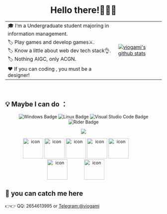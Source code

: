 <div align="center" >
  
<h1>Hello there!🤗🤗🤗</h1>

<table>
  <tr>
    <td style="text-align:left;">🎓 I’m a Undergraduate student majoring in information management.</td>
    <td rowspan="4"><a href="https://github.com/viogami"><img src="https://github-readme-stats.vercel.app/api/top-langs/?username=viogami&layout=compact&hide_border=true" alt="viogami's github stats" /></a></td>
  </tr>
  <tr>
    <td style="text-align:left;">🏷️ Play games and develop games⚔️. <br>🏷️ Know a little about web dev tech stack👌. <br>🏷️ Nothing AIGC, only ACGN.</td>
  </tr>
  <tr>
    <td style="text-align:left;">❤ If you can coding , you must be a designer!</td>
  </tr>
</table>

<br>
</div>

## 💡 Maybe I can do ：
<div align="center" >
<!-- os and editor 操作系统和IDE -->
  
![Windows Badge](https://img.shields.io/badge/Windows-0078D6?logo=windows&logoColor=fff&style=flat)
![Linux Badge](https://img.shields.io/badge/Linux-61BD4F?logo=Linux&logoColor=fff&style=flat)
![Visual Studio Code Badge](https://img.shields.io/badge/Visual%20Studio%20Code-007ACC?logo=visualstudiocode&logoColor=fff&style=flat)
![Rider Badge](https://img.shields.io/badge/Rider-FFA500?logo=Rider&logoColor=fff&style=flat)

<!-- programming tool icon 使用软件 -->
<img src="https://skillicons.dev/icons?i=go,python,mysql,vue,vite,git,unity,blender,ps,pr,latex,matlab" /><br>

<!-- tech icon 技术栈图标 -->
<img src="https://techstack-generator.vercel.app/github-icon.svg" alt="icon" width="65" style="width: 65px; height: 65px; margin-right: 0px; margin-bottom: 0px;" />
<img src="https://techstack-generator.vercel.app/csharp-icon.svg" alt="icon" width="65" style="width: 65px; height: 65px; margin-right: 0px; margin-bottom: 0px;" />
<img src="https://techstack-generator.vercel.app/js-icon.svg" alt="icon" width="65" style="width: 65px; height: 65px; margin-right: 0px; margin-bottom: 0px;" />
<img src="https://techstack-generator.vercel.app/python-icon.svg" alt="icon" width="65" style="width: 65px; height: 65px; margin-right: 0px; margin-bottom: 0px;" />
<img src="https://techstack-generator.vercel.app/nginx-icon.svg" alt="icon" width="65" style="width: 65px; height: 65px; margin-right: 50px; margin-bottom: 0px;" />
<img src="https://techstack-generator.vercel.app/mysql-icon.svg" alt="icon" width="65" style="width: 65px; height: 65px; margin-right: 50px; margin-bottom: 0px;" />
<img src="https://techstack-generator.vercel.app/docker-icon.svg" alt="icon" width="65" style="width: 65px; height: 65px; margin-right: 50px; margin-bottom: 0px;" />
<!--  <img src="https://techstack-generator.vercel.app/kubernetes-icon.svg" alt="icon" width="65" style="width: 65px; height: 65px; margin-right: 50px; margin-bottom: 0px;" />  -->
</div>

## 📢 you can catch me here 
👉👉 QQ: 2654613995 or [Telegram:@viogami](https://t.me/viogami)

